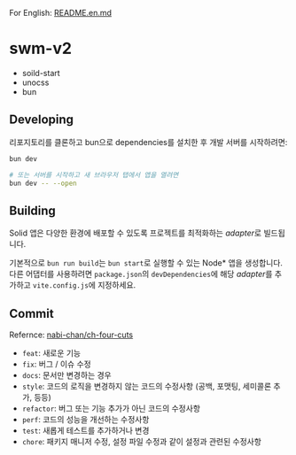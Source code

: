 For English: [README.en.md](./README.en.md)

# swm-v2
- soild-start
- unocss
- bun

## Developing

리포지토리를 클론하고 bun으로 dependencies를 설치한 후 개발 서버를 시작하려면:

```bash
bun dev

# 또는 서버를 시작하고 새 브라우저 탭에서 앱을 열려면
bun dev -- --open
```

## Building
Solid 앱은 다양한 환경에 배포할 수 있도록 프로젝트를 최적화하는 *adapter*로 빌드됩니다.

기본적으로 `bun run build`는 `bun start`로 실행할 수 있는 Node* 앱을 생성합니다. 다른 어댑터를 사용하려면 `package.json`의 `devDependencies`에 해당 *adapter*를 추가하고 `vite.config.js`에 지정하세요.

## Commit
Refernce: [nabi-chan/ch-four-cuts](https://github.com/nabi-chan/ch-four-cuts/blob/main/README.md#commit-convention)

-  `feat`: 새로운 기능
-  `fix`: 버그 / 이슈 수정
-  `docs`: 문서만 변경하는 경우
-  `style`: 코드의 로직을 변경하지 않는 코드의 수정사항 (공백, 포맷팅, 세미콜론 추가, 등등)
-  `refactor`: 버그 또는 기능 추가가 아닌 코드의 수정사항
-  `perf`: 코드의 성능을 개선하는 수정사항
-  `test`: 새롭게 테스트를 추가하거나 변경
-  `chore`: 패키지 매니저 수정, 설정 파일 수정과 같이 설정과 관련된 수정사항

